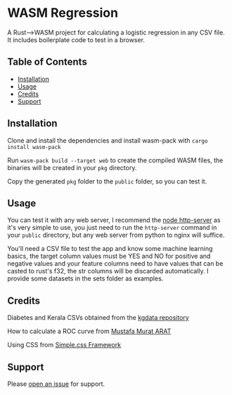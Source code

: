 # WASM Regression
A Rust-->WASM project for calculating a logistic regression in any CSV file. It includes boilerplate code to test in a browser.

## Table of Contents
- [Installation](#installation)
- [Usage](#usage)
- [Credits](#credits)
- [Support](#support) 

## Installation
Clone and install the dependencies and install wasm-pack with `cargo install wasm-pack`

Run `wasm-pack build --target web` to create the compiled WASM files, the binaries will be created in your `pkg` directory.

Copy the generated `pkg` folder to the `public` folder, so you can test it.

## Usage
You can test it with any web server, I recommend the [node http-server](https://www.npmjs.com/package/http-server) as it's very simple to use, you just need to run the `http-server` command in your `public` directory, but any web server from python to nginx will suffice.

You'll need a CSV file to test the app and know some machine learning basics, the target column values must be YES and NO for positive and negative values and your feature columns need to have values that can be casted to rust's f32, the str columns will be discarded automatically. I provide some datasets in the sets folder as examples.

## Credits
Diabetes and Kerala CSVs obtained from the [kgdata repository](https://github.com/danysc/kgdata)

How to calculate a ROC curve from [Mustafa Murat ARAT](https://mmuratarat.github.io/2019-10-01/how-to-compute-AUC-plot-ROC-by-hand)

Using CSS from [Simple.css Framework](https://simplecss.org/)

## Support
Please [open an issue](https://github.com/fraction/readme-boilerplate/issues/new) for support.
 
